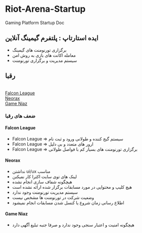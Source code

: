 # Riot-Arena-Startup

Gaming Platform Startup Doc

## ایده استارتاپ : پلتفرم گیمینگ آنلاین

- برگزاری تورنومنت های گیمینگ
- معامله اکانت های بازی به روش امن
- سیستم مدیریت و برگزاری تورنومنت

## رقبا

<p>
    <br />
    <a href="https://flc.gg/">Falcon League</a>
    <br />
    <a href="https://neorax.com/">Neorax</a>
    <br />
    <a href="https://gameniaz.ir/">Game Niaz</a>
</p>

### ضعف های رقبا

#### Falcon League
- Falcon League => سیستم گیج کننده و طولانی ورود و ثبت نام
- Falcon League => ارور های متعدد و بی دلیل
- Falcon League => برگزاری تورنومنت های بسیار کم با فواصل طولانی

#### Neorax
- نداشتن ui/ux مناسب
- لینک های توی سایت اکثرا کار نمیکنن
- هیچگونه شفاف سازی انجام نشده
- هیچ کلیپ و محتوایی در مورد مسابقات برگزار شده ارائه نشده است
- سیستم مدیریت تورنومنت وجود ندارد
- وضعیت شرکت در تورنومنت ها مشخص نیست
- اطلاع رسانی زمان شروع یا کنسل شدن مسابقات انجام نمیشود

#### Game Niaz
- هیچگونه امنیت و اعتبار سنجی وجود ندارد و صرفا جنبه تبلیغ آگهی دارد
